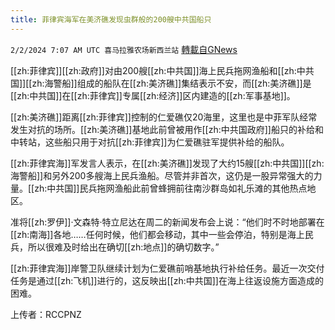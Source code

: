 ```yaml
---
title: 菲律宾海军在美济礁发现虫群般的200艘中共国船只
---
```

`2/2/2024 7:07 AM UTC 喜马拉雅农场新西兰站` [轉載自GNews](https://gnews.org/articles/2275800)

[[zh:菲律宾]][[zh:政府]]对由200艘[[zh:中共国]]海上民兵拖网渔船和[[zh:中共国]][[zh:海警船]]组成的船队在[[zh:美济礁]]集结表示不安，而[[zh:美济礁]]是[[zh:中共国]]在[[zh:菲律宾]]专属[[zh:经济]]区内建造的[[zh:军事基地]]。

[[zh:美济礁]]距离[[zh:菲律宾]]控制的仁爱礁仅20海里，这里也是中菲军队经常发生对抗的场所。[[zh:美济礁]]基地此前曾被用作[[zh:中共国政府]]船只的补给和中转站，这些船只用于对抗[[zh:菲律宾]]为仁爱礁驻军提供补给的船队。

[[zh:菲律宾海]]军发言人表示，在[[zh:美济礁]]发现了大约15艘[[zh:中共国]][[zh:海警船]]和另外200多艘海上民兵渔船。尽管并非首次，这仍是一股异常强大的力量。[[zh:中共国]]民兵拖网渔船此前曾蜂拥前往南沙群岛如礼乐滩的其他热点地区。

准将[[zh:罗伊]]·文森特·特立尼达在周二的新闻发布会上说：“他们时不时地部署在[[zh:南海]]各地……任何时候，他们都会移动，其中一些会停泊，特别是海上民兵，所以很难及时给出在确切[[zh:地点]]的确切数字。”

[[zh:菲律宾海]]岸警卫队继续计划为仁爱礁前哨基地执行补给任务。最近一次交付任务是通过[[zh:飞机]]进行的，这反映出[[zh:中共国]]在海上往返设施方面造成的困难。

上传者：RCCPNZ
